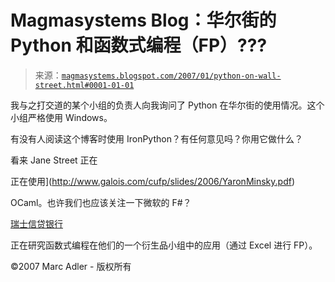 <!--yml

分类：未分类

日期：2024-05-18 05:12:50

-->

# Magmasystems Blog：华尔街的 Python 和函数式编程（FP）???

> 来源：[`magmasystems.blogspot.com/2007/01/python-on-wall-street.html#0001-01-01`](http://magmasystems.blogspot.com/2007/01/python-on-wall-street.html#0001-01-01)

我与之打交道的某个小组的负责人向我询问了 Python 在华尔街的使用情况。这个小组严格使用 Windows。

有没有人阅读这个博客时使用 IronPython？有任何意见吗？你用它做什么？

看来 Jane Street 正在

正在使用](http://www.galois.com/cufp/slides/2006/YaronMinsky.pdf)

OCaml。也许我们也应该关注一下微软的 F#？

[瑞士信贷银行](http://www.galois.com/cufp/slides/2006/HowardMansell.pdf)

正在研究函数式编程在他们的一个衍生品小组中的应用（通过 Excel 进行 FP）。

©2007 Marc Adler - 版权所有
